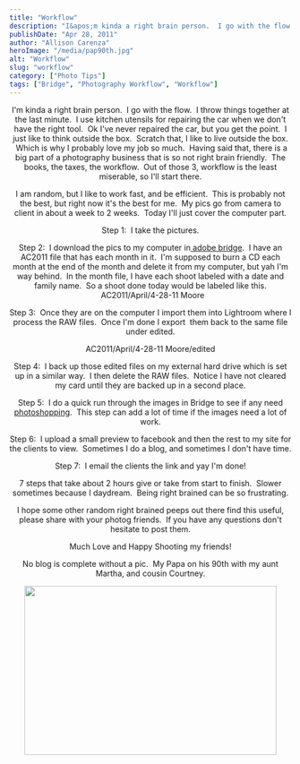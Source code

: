 ```yaml
---
title: "Workflow"
description: "I&apos;m kinda a right brain person.  I go with the flow.  I throw things together at the last minute.  I "
publishDate: "Apr 28, 2011"
author: "Allison Carenza"
heroImage: "/media/pap90th.jpg"
alt: "Workflow"
slug: "workflow"
category: ["Photo Tips"]
tags: ["Bridge", "Photography Workflow", "Workflow"]
---
```


<p style="text-align: center;">I&apos;m kinda a right brain person.  I go with the flow.  I throw things together at the last minute.  I use kitchen utensils for repairing the car when we don&apos;t have the right tool.  Ok I&apos;ve never repaired the car, but you get the point.  I just like to think outside the box.  Scratch that, I like to live outside the box.  Which is why I probably love my job so much.  Having said that, there is a big part of a photography business that is so not right brain friendly.  The books, the taxes, the workflow.  Out of those 3, workflow is the least miserable, so I&apos;ll start there.</p>
<p style="text-align: center;">I am random, but I like to work fast, and be efficient.  This is probably not the best, but right now it&apos;s the best for me.  My pics go from camera to client in about a week to 2 weeks.  Today I&apos;ll just cover the computer part.</p>
<p style="text-align: center;">Step 1:  I take the pictures.</p>
<p style="text-align: center;">Step 2:  I download the pics to my computer in<a href="http://www.adobe.com/products/bridge.html"> adobe bridge</a>.  I have an AC2011 file that has each month in it.  I&apos;m supposed to burn a CD each month at the end of the month and delete it from my computer, but yah I&apos;m way behind.  In the month file, I have each shoot labeled with a date and family name.  So a shoot done today would be labeled like this.   AC2011/April/4-28-11 Moore</p>
<p style="text-align: center;">Step 3:  Once they are on the computer I import them into Lightroom where I process the RAW files.  Once I&apos;m done I export  them back to the same file under edited.</p>
<p style="text-align: center;">AC2011/April/4-28-11 Moore/edited</p>
<p style="text-align: center;">Step 4:  I back up those edited files on my external hard drive which is set up in a similar way.  I then delete the RAW files.  Notice I have not cleared my card until they are backed up in a second place.</p>
<p style="text-align: center;">Step 5:  I do a quick run through the images in Bridge to see if any need <a href="http://www.adobe.com/products/photoshop.html?sdid=FIGGA&amp;skwcid=TC|22182|CS4%20photoshop||S|b|7503287058">photoshopping</a>.  This step can add a lot of time if the images need a lot of work.</p>
<p style="text-align: center;">Step 6:  I upload a small preview to facebook and then the rest to my site for the clients to view.  Sometimes I do a blog, and sometimes I don&apos;t have time.</p>
<p style="text-align: center;">Step 7:  I email the clients the link and yay I&apos;m done!</p>
<p style="text-align: center;">7 steps that take about 2 hours give or take from start to finish.  Slower sometimes because I daydream.  Being right brained can be so frustrating.</p>
<p style="text-align: center;">I hope some other random right brained peeps out there find this useful, please share with your photog friends.  If you have any questions don&apos;t hesitate to post them.</p>
<p style="text-align: center;">Much Love and Happy Shooting my friends!</p>
<p style="text-align: center;">No blog is complete without a pic.  My Papa on his 90th with my aunt Martha, and cousin Courtney.</p>
<p style="text-align: center;"><img class="aligncenter size-large wp-image-2192" title="pap90th" src="/media/pap90th.jpg" alt="" width="450" height="302" /></p>
